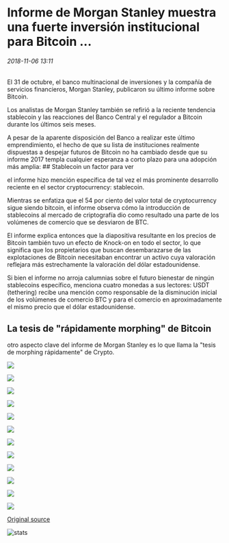 # Informe de Morgan Stanley muestra una fuerte inversión institucional para Bitcoin ...

###### 2018-11-06 13:11

El 31 de octubre, el banco multinacional de inversiones y la compañía de servicios financieros, Morgan Stanley, publicaron su último informe sobre Bitcoin.

Los analistas de Morgan Stanley también se refirió a la reciente tendencia stablecoin y las reacciones del Banco Central y el regulador a Bitcoin durante los últimos seis meses.

A pesar de la aparente disposición del Banco a realizar este último emprendimiento, el hecho de que su lista de instituciones realmente dispuestas a despejar futuros de Bitcoin no ha cambiado desde que su informe 2017 templa cualquier esperanza a corto plazo para una adopción más amplia: ## Stablecoin un factor para ver

el informe hizo mención específica de tal vez el más prominente desarrollo reciente en el sector cryptocurrency: stablecoin.

Mientras se enfatiza que el 54 por ciento del valor total de cryptocurrency sigue siendo bitcoin, el informe observa cómo la introducción de stablecoins al mercado de criptografía dio como resultado una parte de los volúmenes de comercio que se desviaron de BTC.

El informe explica entonces que la diapositiva resultante en los precios de Bitcoin también tuvo un efecto de Knock-on en todo el sector, lo que significa que los propietarios que buscan desembarazarse de las explotaciones de Bitcoin necesitaban encontrar un activo cuya valoración reflejara más estrechamente la valoración del dólar estadounidense.

Si bien el informe no arroja calumnias sobre el futuro bienestar de ningún stablecoins específico, menciona cuatro monedas a sus lectores: USDT (tethering) recibe una mención como responsable de la disminución inicial de los volúmenes de comercio BTC y para el comercio en aproximadamente el mismo precio que el dólar estadounidense.

## La tesis de "rápidamente morphing" de Bitcoin

otro aspecto clave del informe de Morgan Stanley es lo que llama la "tesis de morphing rápidamente" de Crypto.

![](https://s3.cointelegraph.com/storage/uploads/view/e6f6435962ddc8ccba5c73e59456f8bb.png)

![](https://s3.cointelegraph.com/storage/uploads/view/e61f06f1a042ad1144e5000ed637a060.png)

![](https://s3.cointelegraph.com/storage/uploads/view/5d1aa5195232ff18a72eb2de442db1d3.png)

![](https://s3.cointelegraph.com/storage/uploads/view/84c303bc4bd7669fc9639d73c10026b9.png)

![](https://s3.cointelegraph.com/storage/uploads/view/382ccb645a24a44ee3e70e6a75f01ad2.png)

![](https://s3.cointelegraph.com/storage/uploads/view/563587b040222c4794f7e74433a68b54.png)

![](https://s3.cointelegraph.com/storage/uploads/view/3e56bf10feb91b677da9ed1015279a0e.png)

![](https://s3.cointelegraph.com/storage/uploads/view/7e4a1111573d50b44b05f8d5eb42c718.png)

![](https://s3.cointelegraph.com/storage/uploads/view/e1d46112d73cc02ddc2226019b483d4b.png)

![](https://s3.cointelegraph.com/storage/uploads/view/69d04bb774989d635713f90592951b0d.png)

![](https://s3.cointelegraph.com/storage/uploads/view/07d66db30be9c18137c21f43b5523339.png)

![](https://s3.cointelegraph.com/storage/uploads/view/649c83028f2be32ecc6215b5a3eb0892.png)

[Original source](https://cointelegraph.com/news/morgan-stanley-report-shows-strong-institutional-investment-for-bitcoin)

![stats](https://c.statcounter.com/11760860/0/a89fa40b/1/ "stats")